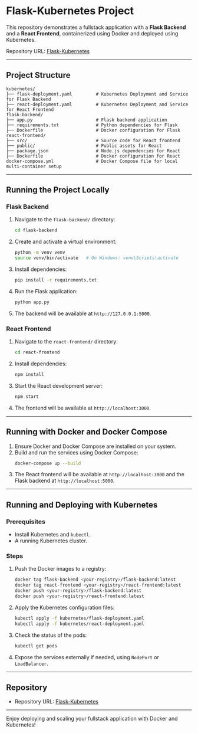 
# Flask-Kubernetes Project

This repository demonstrates a fullstack application with a **Flask Backend** and a **React Frontend**, containerized using Docker and deployed using Kubernetes.

Repository URL: [Flask-Kubernetes](https://github.com/NoManNayeem/Flask-Kubernetes.git)

---

## Project Structure

```
kubernetes/
├── flask-deployment.yaml         # Kubernetes Deployment and Service for Flask Backend
├── react-deployment.yaml         # Kubernetes Deployment and Service for React Frontend
flask-backend/
├── app.py                        # Flask backend application
├── requirements.txt              # Python dependencies for Flask
├── Dockerfile                    # Docker configuration for Flask
react-frontend/
├── src/                          # Source code for React frontend
├── public/                       # Public assets for React
├── package.json                  # Node.js dependencies for React
├── Dockerfile                    # Docker configuration for React
docker-compose.yml                # Docker Compose file for local multi-container setup
```

---

## Running the Project Locally

### Flask Backend
1. Navigate to the `flask-backend/` directory:
   ```bash
   cd flask-backend
   ```
2. Create and activate a virtual environment:
   ```bash
   python -m venv venv
   source venv/bin/activate   # On Windows: venv\Scripts\activate
   ```
3. Install dependencies:
   ```bash
   pip install -r requirements.txt
   ```
4. Run the Flask application:
   ```bash
   python app.py
   ```
5. The backend will be available at `http://127.0.0.1:5000`.

### React Frontend
1. Navigate to the `react-frontend/` directory:
   ```bash
   cd react-frontend
   ```
2. Install dependencies:
   ```bash
   npm install
   ```
3. Start the React development server:
   ```bash
   npm start
   ```
4. The frontend will be available at `http://localhost:3000`.

---

## Running with Docker and Docker Compose

1. Ensure Docker and Docker Compose are installed on your system.
2. Build and run the services using Docker Compose:
   ```bash
   docker-compose up --build
   ```
3. The React frontend will be available at `http://localhost:3000` and the Flask backend at `http://localhost:5000`.

---

## Running and Deploying with Kubernetes

### Prerequisites
- Install Kubernetes and `kubectl`.
- A running Kubernetes cluster.

### Steps
1. Push the Docker images to a registry:
   ```bash
   docker tag flask-backend <your-registry>/flask-backend:latest
   docker tag react-frontend <your-registry>/react-frontend:latest
   docker push <your-registry>/flask-backend:latest
   docker push <your-registry>/react-frontend:latest
   ```

2. Apply the Kubernetes configuration files:
   ```bash
   kubectl apply -f kubernetes/flask-deployment.yaml
   kubectl apply -f kubernetes/react-deployment.yaml
   ```

3. Check the status of the pods:
   ```bash
   kubectl get pods
   ```

4. Expose the services externally if needed, using `NodePort` or `LoadBalancer`.

---

## Repository
- Repository URL: [Flask-Kubernetes](https://github.com/NoManNayeem/Flask-Kubernetes.git)

---

Enjoy deploying and scaling your fullstack application with Docker and Kubernetes!
